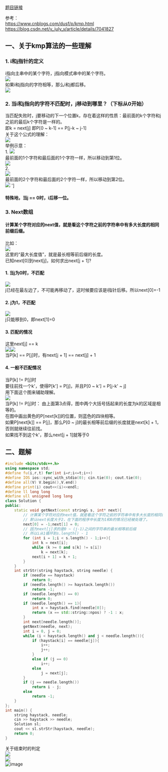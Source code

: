 [题目链接](https://leetcode-cn.com/problems/implement-strstr/)  

参考：  
https://www.cnblogs.com/dusf/p/kmp.html  
https://blog.csdn.net/v_july_v/article/details/7041827  

## 一、关于kmp算法的一些理解  
### 1. i和j指针的定义  
i指向主串中的某个字符，j指向模式串中的某个字符。  
![](https://images0.cnblogs.com/blog/416010/201308/17083647-9dfd3e4a709c40dd98d9817927651960.png)  
如果i和j指向的字符相等，那么i和j都后移。  
![](https://images0.cnblogs.com/blog/416010/201308/17083659-e6718026bf4f48a0be2d5d6076be4c55.png)  

### 2. 当i和j指向的字符不匹配时，j移动到哪里？（下标从0开始）
当匹配失败时，j要移动的下一个位置k，存在着这样的性质：最前面的k个字符和j之前的最后k个字符是一样的。  
即k = next[j]
即P[0 ~ k-1] == P[j-k ~ j-1]  
关于这个公式的理解：  
![](https://images0.cnblogs.com/blog/416010/201308/17084056-66930855432b4357bafbf8d6c76c1840.png)  
举例示意：  
1.
![](https://images0.cnblogs.com/blog/416010/201308/17083912-49365b7e67cd4877b2f501074dae68d2.png)  
最前面的1个字符和最后面的1个字符一样，所以移动到第1位。  
![](https://images0.cnblogs.com/blog/416010/201308/17083929-a9ccfb08833e4cf1a42c30f05608f8f5.png)  
2.  
![](https://images0.cnblogs.com/blog/416010/201308/17084030-82e4b71b85a440c5a636d57503931415.png)  
最前面的2个字符和最后面的2个字符一样，所以移动到第2位。  
![](https://images0.cnblogs.com/blog/416010/201308/17084037-cc3c34200809414e9421c316ceba2cda.png)  ']

#### 特殊地，当j == 0时，i后移一位。

### 3. Next数组
#### 计算某个字符对应的next值，就是看这个字符之前的字符串中有多大长度的相同前缀后缀。  
比如：  
![](https://img-blog.csdn.net/20140728110939595)  
这里的“最大长度值”，就是最长相等前后缀的长度。  
已知next[0]到next[j]，如何求出next[j + 1]?  
#### 1. 当j为0时，不匹配  
![](https://images0.cnblogs.com/blog/416010/201308/17084258-efd2e95d3644427ebc0304ed3d7adefb.png)  
j已经在最左边了，不可能再移动了，这时候要应该是i指针后移。所以next[0]=-1  
#### 2. j为1，不匹配  
![](https://images0.cnblogs.com/blog/416010/201308/17084310-29f9f8dbb6034151a383e7ccf6f5583e.png)  
j只能移到0，即next[1]=0  
#### 3. 匹配的情况
这里next[j] == k  
![](https://images0.cnblogs.com/blog/416010/201308/17084327-8a3cdfab03094bfa9e5cace26796cae5.png)![](https://images0.cnblogs.com/blog/416010/201308/17084342-616036472ab546c082aa991004bb0034.png)  
当P[k] == P[j]时，有next[j + 1] == next[j] + 1  
#### 4. 一般不匹配情况  
当P[k] != P[j]时  
要往前找一个k'，使得P[k'] = P[j]，并且P[0 ~ k'] = P[j-k' ~ j]  
用下面这个图来辅助理解。  
![](https://img-blog.csdn.net/20150812214857858)  
当P[k] != P[j]时：
由上面第3点得，图中两个大括号括起来的长度为k的区域是相等的。  
在图中画出黄色的P[next[k]]的位置，则蓝色的四块相等。  
如果P[next[k]] == P[j]，那么P[0 ~ j]的最长相等前后缀的长度就是next[k] + 1，否则就继续往前找。  
如果找不到这个k'，那么next[j + 1]就等于0  

## 二、题解
```cpp
#include <bits/stdc++.h>
using namespace std;
#define fu(i,r,t) for(int i=r;i<=t;i++)
#define IOS ios::sync_with_stdio(0); cin.tie(0); cout.tie(0);
#define all(V) V.begin(),V.end()
#define print(i) cout<<(i)<<endl;
#define ll long long
#define ull unsigned long long
class Solution {
public:
    static void getNext(const string& s, int* next){
        // 计算某个字符对应的next值，就是看这个字符之前的字符串中有多大长度的相同前缀后缀。
        // 默认next长度大于2，在下面的程序中长度为1和0的情况已经被处理了。
        next[0] = -1;next[1] = 0;
        // 因为next[j]求的是0 ~ (j-1)之间的字符串的最长相等前后缀
        // 所以i从1循环到s.length() - 1
        for (int i = 1;i < s.length() - 1;i++){
            int k = next[i];
            while (k >= 0 and s[k] != s[i])
                k = next[k];
            next[i + 1] = k + 1;
        }
    }
    int strStr(string haystack, string needle) {
        if (needle == haystack)
            return 0;
        if (needle.length() >= haystack.length())
            return -1;
        if (needle.length() == 0)
            return 0;
        if (needle.length() == 1){
            int x = haystack.find(needle[0]);
            return (x == std::string::npos) ? -1 : x;
        }
        int next[needle.length()];
        getNext(needle, next);
        int i = 0, j = 0;
        while (i < haystack.length() and j < needle.length()){
            if (haystack[i] == needle[j]){
                i++;
                j++;
            }
            else if (j == 0)
                i++;
            else
                j = next[j];
        }
        if (j == needle.length())
            return i - j;
        else
            return -1;
    }
};
int main() {
    string haystack, needle;
    cin >> haystack >> needle;
    Solution sl;
    cout << sl.strStr(haystack, needle);
    return 0;
}
```
关于结束时的判定  
![](https://user-images.githubusercontent.com/74122331/125785968-16364db2-41e3-48ed-87ec-9b9af70eacec.png)  
![](https://user-images.githubusercontent.com/74122331/125786223-c703e2e8-6738-481c-8120-698a55365b7e.png)  
![image](https://user-images.githubusercontent.com/74122331/125788582-09970df0-05e6-45a8-b1cf-a3c1fba9778c.png)  

